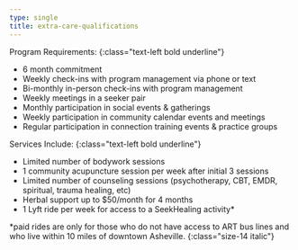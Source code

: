 ```yaml
---
type: single
title: extra-care-qualifications
---
```


Program Requirements:
{:class="text-left bold underline"}

- 6 month commitment
- Weekly check-ins with program management via phone or text
- Bi-monthly in-person check-ins with program management
- Weekly meetings in a seeker pair
- Monthly participation in social events & gatherings
- Weekly participation in community calendar events and meetings
- Regular participation in connection training events & practice groups

Services Include:
{:class="text-left bold underline"}

- Limited number of bodywork sessions
- 1 community acupuncture session per week after initial 3 sessions
- Limited number of counseling sessions (psychotherapy, CBT, EMDR, spiritual, trauma healing, etc)
- Herbal support up to $50/month for 4 months
- 1 Lyft ride per week for access to a SeekHealing activity*

*paid rides are only for those who do not have access to ART bus lines and who live within 10 miles of downtown Asheville.
{:class="size-14 italic"}